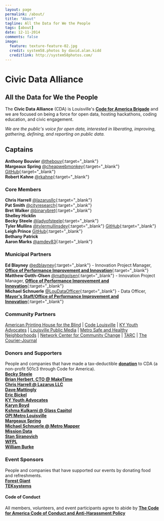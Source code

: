 ```yaml
---
layout: page
permalink: /about/
title: "About"
tagline: All the Data for We the People
tags: [about]
date: 12-11-2014
comments: false
image:
  feature: texture-feature-02.jpg
  credit: system58.photos by david.alan.kidd
  creditlink: http://system58photos.com/
---
```

# Civic Data Alliance  
## All the Data for We the People  
The __Civic Data Alliance__ (CDA) is Louisville's [__Code for America Brigade__](http://brigade.codeforamerica.org/brigade/Civic-Data-Alliance/) and we are focused on being a force for open data, hosting hackathons, coding education, and civic engagement.

*We are the public's voice for open data, interested in liberating, improving, gathering, defining, and reporting on public data.*  

## Captains  
__Anthony Bouvier__ [@thebouv](https://twitter.com/thebouv){:target="_blank"}  
__Margeaux Spring__  [@cheapwebmonkey](https://twitter.com/cheapwebmonkey){:target="_blank"} [GitHub](https://github.com/cheapwebmonkey){:target="_blank"}  
__Robert Kahne__  [@rkahne](https://twitter.com/rkahne){:target="_blank"}  

### Core Members  
__Chris Harrell__  [@lazarusllc](https://twitter.com/LazarusLLC){:target="_blank"}  
__Pat Smith__ [@cityresearch](https://twitter.com/CityResearch){:target="_blank"}  
__Bret Walker__ [@binarybret](https://twitter.com/BinaryBret){:target="_blank"}  
__Shelley Hicklin__  
__Becky Steele__ [@ladyofsteele](https://twitter.com/ladyofsteele){:target="_blank"}    
__Tyler Mullins__ [@tylermullinsdev](https://twitter.com/tylermullinsdev){:target="_blank"} [GitHub](https://github.com/jessetylermullins){:target="_blank"}<br>
__Leigh Prince__ [GitHub](https://github.com/leighPri){:target="_blank"}  
__Bethany Patrick__   
__Aaron Marks__ [@amdev83](https://twitter.com/amdev83){:target="_blank"}   

### Municipal Partners  
__Ed Blayney__ [@edblayney](https://twitter.com/edblayney){:target="_blank"} - Innovation Project Manager, [__Office of Performance Improvement and Innovation__](https://louisvilleky.gov/government/performance-improvement-innovation/about-us){:target="_blank"}  
__Matthew Gotth-Olsen__ [@mattgolsen](https://twitter.com/mattgolsen){:target="_blank"} - Innovation Project Manager, [__Office of Performance Improvement and Innovation__](https://louisvilleky.gov/government/performance-improvement-innovation/about-us){:target="_blank"}  
__Michael Schnuerle__ [@LouDataOfficer](http://www.twitter.com/LouDataOfficer){:target="_blank"} - Data Officer, [__Mayor's Staff/Office of Performance Improvement and Innovation__](http://louisvilleky.gov/government/mayor-greg-fischer/mayors-staff){:target="_blank"}

### Community Partners    
[American Printing House for the Blind](http://www.aph.org/) | [Code Louisville](http://www.codelouisville.org/) | [KY Youth Advocates](http://kyyouth.org/) | [Louisville Public Media](http://louisvillepublicmedia.org/) | [Metro Safe and Healthy Neighborhoods](https://louisvilleky.gov/government/safe-neighborhoods) | [Network Center for Community Change](http://makechangetogether.org/) | [TARC](http://ridetarc.org/) | [The Courier-Journal](http://www.courier-journal.com/)

### Donors and Supporters  
People and companies that have made a tax-deductible <a href="http://bit.ly/GiveCDA">__donation__</a> to CDA (a non-profit 501c3 through Code for America).  
[__Becky Steele__](https://twitter.com/ladyofsteele)  
[__Brian Herbert, CTO @ MakeTime__](https://www.maketime.io/)  
[__Chris Harrell @ Lazarus LLC__](http://www.lazarusllc.com/)  
[__Dave Mattingly__](https://www.linkedin.com/in/blackwyrm)  
[__Eric Bickel__](https://twitter.com/eric_bickel/)  
[__KY Youth Advocates__](http://kyyouth.org/)  
[__Karyn Boyd__](https://twitter.com/karynboydTLH)  
[__Kshma Kulkarni @ Glass Capitol__](http://www.glasscapitol.org/)  
[__OPI Metro Louisville__](https://louisvilleky.gov/government/performance-improvement-innovation)  
[__Margeaux Spring__](https://twitter.com/cheapwebmonkey)  
[__Michael Schnuerle @ Metro Mapper__](https://twitter.com/metromapper)  
[__Mission Data__](http://www.missiondata.com/)  
[__Stan Siranovich__](http://www.LinkedIn.com/in/StanSiranovich)  
[__WFPL__](http://www.wfpl.org/)  
[__William Burke__](http://billstron.com/)

### Event Sponsors
People and companies that have supported our events by donating food and refreshments.  
[__Forest Giant__](https://www.forestgiant.com/)  
[__TEKsystems__](https://www.teksystems.com/)  

<!-- **History and Leadership**  
Louisville's Code for America Brigade was founded in December of 2012 by Michael Schnuerle after partnering with Louisville Metro since 2011 to open crime, restaurant, and permit data, creating interactive maps for the city, and advising on the city's open data portal launch in October 2011.

On September 2013, the Civic Data Alliance was created by [Patrick Smith](http://citycollaborative.org/), [Bret Walker](http://www.louiewatch.com/), [Chris Harrell](http://www.lazarusllc.com/) and [Michael Schnuerle](http://www.yourmapper.com/) to be a voice for citizens.

The CDA was merged with the Louisville Brigade in May 2014 when it became a Member CfA Brigade.

In December 2014 we reached official Brigade status with Code for America.

As of June 2015, over 300 people and volunteers have participated in our hackathons, meetups, and events.  Thank you!

We've had **16 meetups**, run **9 hackathons**, worked on **35 civic public projects**, and donated over **7,000 hours** of volunteer time to the community! -->
#### Code of Conduct  
All members, volunteers, and event participants agree to abide by [__The Code for America Code of Conduct and Anti-Harassment Policy__](https://github.com/codeforamerica/codeofconduct)
